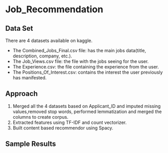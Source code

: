 # Job_Recommendation

## Data Set

There are 4 datasets available on kaggle.

* The Combined_Jobs_Final.csv file: has the main jobs data(title, description, company, etc.).
* The Job_Views.csv file: the file with the jobs seeing for the user.
* The Experience.csv: the file containing the experience from the user.
* The Positions_Of_Interest.csv: contains the interest the user previously has manifested.

## Approach
1. Merged all the 4 datasets based on Applicant_ID and imputed missing values,removed stop words, performed lemmatization and merged the columns to create corpus.
2. Extracted features using TF-IDF and count vectorizer.
3. Built content based recommendor using Spacy.

## Sample Results

